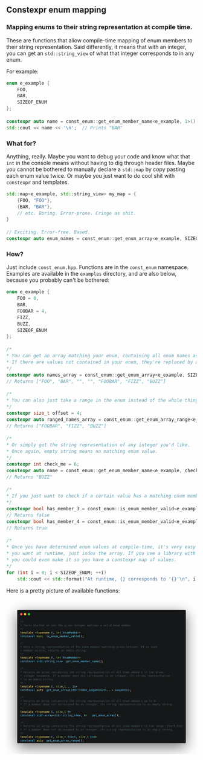 ## Constexpr enum mapping
### Mapping enums to their string representation at compile time.

These are functions that allow compile-time mapping of enum members to their string representation.
Said differently, it means that with an integer, you can get an `std::string_view` of what that integer corresponds to in any enum.

For example:
```C++
enum e_example {
	FOO,
	BAR,
	SIZEOF_ENUM
};

constexpr auto name = const_enum::get_enum_member_name<e_example, 1>();
std::cout << name << '\n';	// Prints "BAR"
```

### What for?

Anything, really. Maybe you want to debug your code and know what that `int` in the console means without having to dig through header files. Maybe you cannot be bothered to manually declare a `std::map` by copy pasting each enum value twice. Or maybe you just want to do cool shit with `constexpr` and templates.

```C++
std::map<e_example, std::string_view> my_map = {
	{FOO, "FOO"},
	{BAR, "BAR"},
	// etc. Boring. Error-prone. Cringe as shit.
}

// Exciting. Error-free. Based.
constexpr auto enum_names = const_enum::get_enum_array<e_example, SIZEOF_ENUM>();
```

### How?

Just include `const_enum.hpp`. Functions are in the `const_enum` namespace. Examples are available in the `examples` directory, and are also below, because you probably can't be bothered:

```C++
enum e_example {
	FOO = 0,
	BAR,
	FOOBAR = 4,
	FIZZ,
	BUZZ,
	SIZEOF_ENUM
};

/*
* You can get an array matching your enum, containing all enum names as string_views.
* If there are values not contained in your enum, they're replaced by an empty string.
*/
constexpr auto names_array = const_enum::get_enum_array<e_example, SIZEOF_ENUM>();
// Returns ["FOO", "BAR", "", "", "FOOBAR", "FIZZ", "BUZZ"]

/*
* You can also just take a range in the enum instead of the whole thing:
*/
constexpr size_t offset = 4;
constexpr auto ranged_names_array = const_enum::get_enum_array_range<e_example, offset,SIZEOF_ENUM>();
// Returns ["FOOBAR", "FIZZ", "BUZZ"]

/*
* Or simply get the string representation of any integer you'd like.
* Once again, empty string means no matching enum value.
*/
constexpr int check_me = 6;
constexpr auto name = const_enum::get_enum_member_name<e_example, check_me>();
// Returns "BUZZ"

/*
* If you just want to check if a certain value has a matching enum member, use this:
*/
constexpr bool has_member_3 = const_enum::is_enum_member_valid<e_example, 3>();
// Returns false
constexpr bool has_member_4 = const_enum::is_enum_member_valid<e_example, 4>();
// Returns true

/*
* Once you have determined enum values at compile-time, it's very easy to get what
* you want at runtime, just index the array. If you use a library with constexpr maps,
* you could even make it so you have a constexpr map of values.
*/
for (int i = 0; i < SIZEOF_ENUM; ++i)
	std::cout << std::format("At runtime, {} corresponds to '{}'\n", i, names_array[i]);
```

Here is a pretty picture of available functions:

![Functions featured](readme_assets/constexpr_enum_pretty_declare.png)

